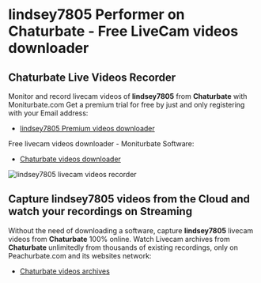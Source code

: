 # lindsey7805 Performer on Chaturbate - Free LiveCam videos downloader

## Chaturbate Live Videos Recorder

Monitor and record livecam videos of **lindsey7805** from **Chaturbate** with Moniturbate.com
Get a premium trial for free by just and only registering with your Email address:
* [lindsey7805 Premium videos downloader](https://moniturbate.com/request-demo-licence-key.html)

Free livecam videos downloader - Moniturbate Software:
* [Chaturbate videos downloader](https://moniturbate.com/moniturbate-download-software.html)

![lindsey7805 livecam videos recorder](https://peachurnet.com/templates/moniturbate-software.png)


## Capture lindsey7805 videos from the Cloud and watch your recordings on Streaming

Without the need of downloading a software, capture **lindsey7805** livecam videos from **Chaturbate** 100% online.
Watch Livecam archives from **Chaturbate** unlimitedly from thousands of existing recordings, only on Peachurbate.com and its websites network:
* [Chaturbate videos archives](https://peachurnet.com/)